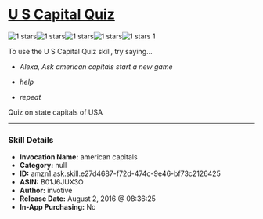# [U S Capital Quiz](http://alexa.amazon.com/#skills/amzn1.ask.skill.e27d4687-f72d-474c-9e46-bf73c2126425)
![1 stars](../../images/ic_star_black_18dp_1x.png)![1 stars](../../images/ic_star_border_black_18dp_1x.png)![1 stars](../../images/ic_star_border_black_18dp_1x.png)![1 stars](../../images/ic_star_border_black_18dp_1x.png)![1 stars](../../images/ic_star_border_black_18dp_1x.png) 1

To use the U S Capital Quiz skill, try saying...

* *Alexa, Ask american capitals start a new game*

* *help*

* *repeat*

Quiz on state capitals of USA

***

### Skill Details

* **Invocation Name:** american capitals
* **Category:** null
* **ID:** amzn1.ask.skill.e27d4687-f72d-474c-9e46-bf73c2126425
* **ASIN:** B01J6JUX3O
* **Author:** invotive
* **Release Date:** August 2, 2016 @ 08:36:25
* **In-App Purchasing:** No
